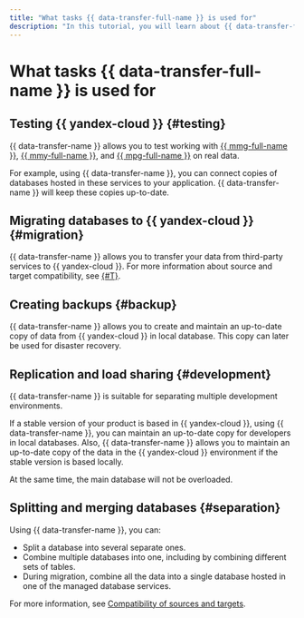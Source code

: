 ```yaml
---
title: "What tasks {{ data-transfer-full-name }} is used for"
description: "In this tutorial, you will learn about {{ data-transfer-full-name }} use cases."
---
```


# What tasks {{ data-transfer-full-name }} is used for

## Testing {{ yandex-cloud }} {#testing}

{{ data-transfer-name }} allows you to test working with [{{ mmg-full-name }}](../../managed-mongodb/), [{{ mmy-full-name }}](../../managed-mysql/), and [{{ mpg-full-name }}](../../managed-postgresql/) on real data.

For example, using {{ data-transfer-name }}, you can connect copies of databases hosted in these services to your application. {{ data-transfer-name }} will keep these copies up-to-date.

## Migrating databases to {{ yandex-cloud }} {#migration}

{{ data-transfer-name }} allows you to transfer your data from third-party services to {{ yandex-cloud }}. For more information about source and target compatibility, see [{#T}](./index.md#connectivity-matrix).

## Creating backups {#backup}

{{ data-transfer-name }} allows you to create and maintain an up-to-date copy of data from {{ yandex-cloud }} in local database. This copy can later be used for disaster recovery.

## Replication and load sharing {#development}

{{ data-transfer-name }} is suitable for separating multiple development environments.

If a stable version of your product is based in {{ yandex-cloud }}, using {{ data-transfer-name }}, you can maintain an up-to-date copy for developers in local databases. Also, {{ data-transfer-name }} allows you to maintain an up-to-date copy of the data in the {{ yandex-cloud }} environment if the stable version is based locally.

At the same time, the main database will not be overloaded.

## Splitting and merging databases {#separation}

Using {{ data-transfer-name }}, you can:

* Split a database into several separate ones.
* Combine multiple databases into one, including by combining different sets of tables.
* During migration, combine all the data into a single database hosted in one of the managed database services.

For more information, see [Compatibility of sources and targets](./index.md#connectivity-matrix).

